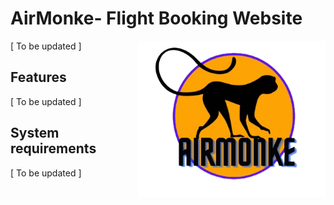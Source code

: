 # AirMonke- Flight Booking Website
<img align="right" src="https://github.com/pratyushgta/AirMonke_Aeroplan/blob/master/app/src/main/res/drawable/airmonke_logo_v.png?raw=true" height="250" width="300">
[ To be updated ]

## Features
[ To be updated ]

## System requirements
[ To be updated ]
